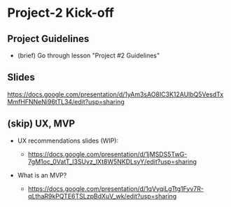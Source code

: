 

# Project-2 Kick-off



## Project Guidelines

- (brief) Go through lesson "Project #2 Guidelines"


## Slides

https://docs.google.com/presentation/d/1yAm3sAO8IC3K12AUlbQ5VesdTxMmfHFNNeNi96tTL34/edit?usp=sharing


<!-- @todo: improve steps for initial setup (ex. create directory project 2, steps for REST API, etc) -->

<!-- @LT: during project week, check installations for m3 -->

  


## (skip) UX, MVP

- UX recommendations slides (WIP):
  - https://docs.google.com/presentation/d/1jMSDS5TwG-7gM1oc_0VatT_l3SUvz_lXt8W5NKDLsyY/edit?usp=sharing

- What is an MVP?
  - https://docs.google.com/presentation/d/1qVyqiLgTtg1Fyv7R-qLthaR9kPQTE6TSLzpBdXuV_wk/edit?usp=sharing


